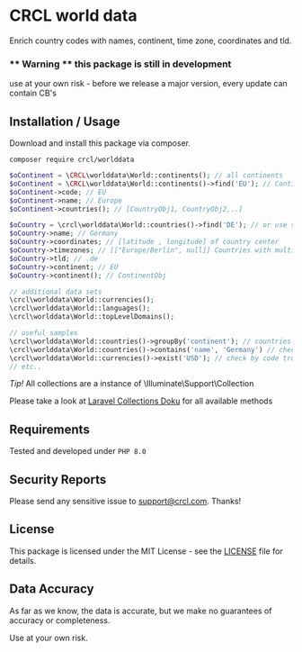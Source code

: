 CRCL world data
=========

Enrich country codes with names, continent, time zone, coordinates and tld.

### ** Warning ** this package is still in development
use at your own risk - before we release a major version, every update can contain CB's


Installation / Usage
--------------------

Download and install this package via composer.

`composer require crcl/worlddata`

```php
$oContinent = \CRCL\worlddata\World::continents(); // all continents
$oContinent = \CRCL\worlddata\World::continents()->find('EU'); // Continent instance
$oContinent->code; // EU
$oContinent->name; // Europe
$oContinent->countries(); // [CountryObj1, CountryObj2,..]

$oCountry = \crcl\worlddata\World::countries()->find('DE'); // or use shortcut ::countries('DE')
$oCountry->name; // Germany
$oCountry->coordinates; // [latitude , longitude] of country center
$oCountry->timezones; // [["Europe/Berlin", null]] Countries with multiple time-zones are represented by an array of time-zone name and time-zone longitude pairs.
$oCountry->tld; // .de
$oCountry->continent; // EU
$oCountry->continent(); // ContinentObj

// additional data sets
\crcl\worlddata\World::currencies();
\crcl\worlddata\World::languages();
\crcl\worlddata\World::topLevelDomains();

// useful samples
\crcl\worlddata\World::countries()->groupBy('continent'); // countries grouped by continents
\crcl\worlddata\World::countries()->contains('name', 'Germany') // check by any property
\crcl\worlddata\World::currencies()->exist('USD'); // check by code true
// etc..
```
*Tip!* All collections are a instance of \Illuminate\Support\Collection

Please take a look at [Laravel Collections Doku](https://laravel.com/docs/8.x/collections#available-methods) for all available methods

Requirements
------------

Tested and developed under `PHP 8.0`

Security Reports
----------------

Please send any sensitive issue to [support@crcl.com](mailto:support@crcl.com). Thanks!

License
-------

This package is licensed under the MIT License - see the [LICENSE](LICENSE) file for details.

Data Accuracy
-------------

As far as we know, the data is accurate, but we make no guarantees of accuracy or completeness.

Use at your own risk.
